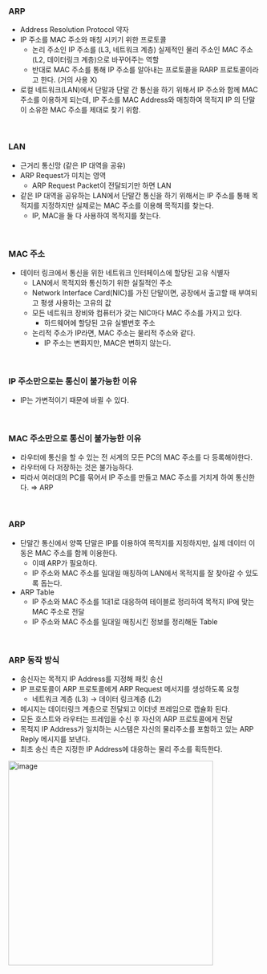 ### ARP

- Address Resolution Protocol 약자
- IP 주소를 MAC 주소와 매칭 시키기 위한 프로토콜
    - 논리 주소인 IP 주소를 (L3, 네트워크 계층) 실제적인 물리 주소인 MAC 주소 (L2, 데이터링크 계층)으로 바꾸어주는 역할
    - 반대로 MAC 주소를 통해 IP 주소를 알아내는 프로토콜을 RARP 프로토콜이라고 한다. (거의 사용 X)
- 로컬 네트워크(LAN)에서 단말과 단말 간 통신을 하기 위해서 IP 주소와 함께 MAC 주소를 이용하게 되는데, IP 주소를 MAC Address와 매칭하여 목적지 IP 의 단말이 소유한 MAC 주소를 제대로 찾기 위함.

<br/>

### LAN

- 근거리 통신망 (같은 IP 대역을 공유)
- ARP Request가 미치는 영역
    - ARP Request Packet이 전달되기만 하면 LAN
- 같은 IP 대역을 공유하는 LAN에서 단말간 통신을 하기 위해서는 IP 주소를 통해 목적지를 지정하지만 실제로는 MAC 주소를 이용해 목적지를 찾는다.
    - IP, MAC을 둘 다 사용하여 목적지를 찾는다.

<br/>

### MAC 주소

- 데이터 링크에서 통신을 위한 네트워크 인터페이스에 할당된 고유 식별자
    - LAN에서 목적지와 통신하기 위한 실질적인 주소
    - Network Interface Card(NIC)를 가진 단말이면, 공장에서 출고할 때 부여되고 평생 사용하는 고유의 값
    - 모든 네트워크 장비와 컴퓨터가 갖는 NIC마다 MAC 주소를 가지고 있다.
        - 하드웨어에 할당된 고유 실별번호 주소
    - 논리적 주소가 IP라면, MAC 주소는 물리적 주소와 같다.
        - IP 주소는 변화지만, MAC은 변하지 않는다.

<br/>

### IP 주소만으로는 통신이 불가능한 이유

- IP는 가변적이기 때문에 바뀔 수 있다.

<br/>

### MAC 주소만으로 통신이 불가능한 이유

- 라우터에 통신을 할 수 있는 전 서계의 모든 PC의 MAC 주소를 다 등록해야한다.
- 라우터에 다 저장하는 것은 불가능하다.
- 따라서 여러대의 PC를 묶어서 IP 주소를 만들고 MAC 주소를 거치게 하여 통신한다.
  ⇒ ARP

<br/>

### ARP

- 단말간 통신에서 양쪽 단말은 IP를 이용하여 목적지를 지정하지만, 실제 데이터 이동은 MAC 주소를 함께 이용한다.
    - 이때 ARP가 필요하다.
    - IP 주소와 MAC 주소를 일대일 매칭하여 LAN에서 목적지를 잘 찾아갈 수 있도록 돕는다.
- ARP Table
    - IP 주소와 MAC 주소를 1대1로 대응하여 테이블로 정리하여 목적지 IP에 맞는 MAC 주소로 전달
    - IP 주소와 MAC 주소를 일대일 매칭시킨 정보를 정리해둔 Table

<br/>

### ARP 동작 방식

- 송신자는 목적지 IP Address를 지정해 패킷 송신
- IP 프로토콜이 ARP 프로토콜에게 ARP Request 메서지를 생성하도록 요청
    - 네트워크 계층 (L3) → 데이터 링크계층 (L2)
- 메시지는 데이터링크 계층으로 전달되고 이더넷 프레임으로 캡슐화 된다.
- 모든 호스트와 라우터는 프레임을 수신 후 자신의 ARP 프로토콜에게 전달
- 목적지 IP Address가 일치하는 시스템은 자신의 물리주소를 포함하고 있는 ARP Reply 메시지를 보낸다.
- 최초 송신 측은 지정한 IP Address에 대응하는 물리 주소를 획득한다.

<img width="408" alt="image" src="https://github.com/SoftwareMaestro-Backend-Study/cs-study/assets/71378475/56c2b511-cf5d-49f0-b652-7435af451770">
